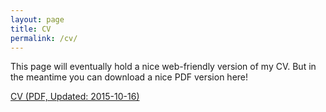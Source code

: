 ```yaml
---
layout: page
title: CV
permalink: /cv/
---
```


This page will eventually hold a nice web-friendly version of my CV. But in the meantime you can download a nice PDF version here! 

[CV (PDF, Updated: 2015-10-16)](/files/pcowpert_cv.pdf)